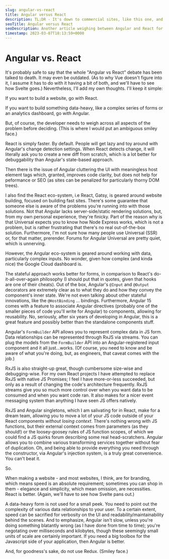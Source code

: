 ```yaml
---
slug: angular-vs-react
title: Angular versus React
description: TL;DR - It's down to commercial sites, like this one, and enterprise solutions.
seoTitle: Angular versus React
seoDescription: Another article weighing between Angular and React for your UI needs.
timestamp: 2023-03-07T18:13:59+0000
---
```


# Angular vs. React

It's probably safe to say that the whole "Angular vs React" debate has been talked to death. It may even be outdated. (As to why Vue doesn't figure into it, I assume it has to do with it having a bit of both, and we'll have to see how Svelte goes.) Nevertheless, I'll add my own thoughts. I'll keep it simple:

If you want to build a website, go with React.

If you want to build something data-heavy, like a complex series of forms or an analytics dashboard, go with Angular.

But, of course, the developer needs to weigh across all aspects of the problem before deciding. (This is where I would put an ambiguous smiley face.)

React is simply faster. By default. People will get lazy and toy around with Angular's change detection settings. When React detects change, it will literally ask you to create a new diff from scratch, which is a lot better for debuggability than Angular's state-based approach.

Then there is the issue of Angular cluttering the UI with meaningless host element tags which, granted, improves code clarity, but does not help for peformance or SEO (as sites can be penalized for particularly thorny DOM trees).

I also find the React eco-system, i.e React, Gatsy, is geared around website building, focused on building fast sites. There's some guarantee that someone else is aware of the problems you're running into with those solutions. Not that Angular lacks server-side/static rendering solutions, but, from my own personal experience, they're finicky. Part of the reason why is that Universal expects you to know how Node Express works, which is not a problem, but is rather frustrating that there's no real out-of-the-box solution. Furthermore, I'm not sure how many people use Universal (SSR) or, for that matter, prerender. Forums for Angular Universal are pretty quiet, which is unnerving.

However, the Angular eco-system is geared around working with data, particularly complex inputs. No wonder, given how complex (and kinda nice) the Google Cloud dashboard is.

The stateful approach works better for forms, in comparison to React's do-it-all-over-again philosophy (I should put that in quotes, given that hooks are one of their cheats). Out of the box, Angular's `@Input` and `@Output` decorators are extremely clear as to what they do and how they convey the component's inner state. We're not even talking about other stateful innovations, like the `@HostBinding` ... bindings. Furthermore, Angular 15 comes with a feature to associate Angular directives (probably one of the smaller pieces of code you'll write for Angular) to components, allowing for reusability. No, seriously, after six years of developing in Angular, this is a great feature and possibly better than the standalone components stuff.

Angular's `FormBuilder` API allows you to represent complex data in JS form. Data relationships can be represented through RxJS via streams. You can plug the models from the `FormBuilder` API into an Angular-registered input component and it all just...works. (Of course, you need to know and be aware of what you're doing, but, as engineers, that caveat comes with the job.)

RxJS is also straight-up great, though cumbersome size-wise and debugging-wise. For my own React projects I have attempted to replace RxJS with native JS Promises; I feel I have more-or-less succeeded, but only as a result of changing the code's architecture frequently. RxJS streams give you so much more control over when you want data to be consumed and when you want code ran. It also makes for a nicer event messaging system than anything I have seen JS offers natively.

RxJS and Angular singletons, which I am salivating for in React, make for a dream team, allowing you to move a lot of your JS code outside of your React components _without losing context_. There's nothing wrong with JS functions, but their external context comes from parameters (as they should!) or the loosey-goosey rules of JS function scopes, of which we could find a JS quirks forum describing some real head-scratchers. Angular allows you to combine various transforming services together without fear of duplication. Oh, and being able to provide everything you need through the constructor, via Angular's injection system, is a truly great convenience. You can't beat it.

So.

When making a website - and most websites, I think, are for branding, which means speed is an absolute requirement; sometimes you can shop in them - elegance and simplicity, which mean omission, are necessities. React is better. (Again, we'll have to see how Svelte pans out.)

A data-heavy form is not used for a small peek. You need to point out the complexity of various data relationships to your user. To a certain extent, speed can be sacrified for verbosity on the UI and readability/maintainability behind the scenes. And to emphasize, Angular isn't slow, unless you're doing something blatantly wrong (as I have done from time to time); you're negotating over milliseconds and kilobytes, though these seemingly small units of scale are certainly important. If you need a big toolbox for the Javascript side of your application, then Angular is better.

And, for goodness's sake, do not use Redux. (Smiley face.)
